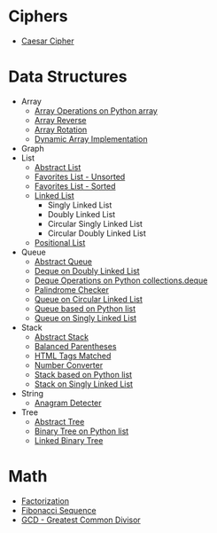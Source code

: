 # Ciphers

* [Caesar Cipher](cipher/caesar_cipher.py)

# Data Structures

* Array
  * [Array Operations on Python array](data_structures/array/array_ops.py)
  * [Array Reverse](data_structures/array/array_reverse.py)
  * [Array Rotation](data_structures/array/array_rotation.py)
  * [Dynamic Array Implementation](data_structures/array/dynamic_array.py)
* Graph 
* List
  * [Abstract List](data_structures/list/abstract_list.py)
  * [Favorites List - Unsorted](data_structures/list/favorites_list_mtf.py)
  * [Favorites List - Sorted](data_structures/list/favorites_list.py)
  * [Linked List](data_structures/list/linked_list.py)
    * Singly Linked List
    * Doubly Linked List
    * Circular Singly Linked List
    * Circular Doubly Linked List
  * [Positional List](data_structures/list/positional_list.py) 
* Queue
  * [Abstract Queue](data_structures/queue/abstract_queue.py)
  * [Deque on Doubly Linked List](data_structures/queue/deque_on_dlinked_list.py)
  * [Deque Operations on Python collections.deque](data_structures/queue/deque_ops.py)
  * [Palindrome Checker](data_structures/queue/palindrome_checker.py)
  * [Queue on Circular Linked List](data_structures/queue/queue_on_clinked_list.py)
  * [Queue based on Python list](data_structures/queue/queue_on_list.py)
  * [Queue on Singly Linked List](data_structures/queue/queue_on_slinked_list.py)
* Stack
  * [Abstract Stack](data_structures/stack/abstract_stack.py)
  * [Balanced Parentheses](data_structures/stack/balanced_parentheses.py)
  * [HTML Tags Matched](data_structures/stack/html_tags_matched.py)
  * [Number Converter](data_structures/stack/number_converter.py)
  * [Stack based on Python list](data_structures/stack/stack_on_list.py)
  * [Stack on Singly Linked List](data_structures/stack/stack_on_slinked_list.py)
* String
  * [Anagram Detecter](data_structures/string/anagram_detecter.py)
* Tree
  * [Abstract Tree](data_structures/tree/abstract_tree.py)
  * [Binary Tree on Python list](data_structures/tree/binary_tree_on_list.py)
  * [Linked Binary Tree](data_structures/tree/linked_binary_tree.py)

# Math

* [Factorization](maths/factors.py)
* [Fibonacci Sequence](maths/fibonacci.py)
* [GCD - Greatest Common Divisor](maths/gcd.py)
